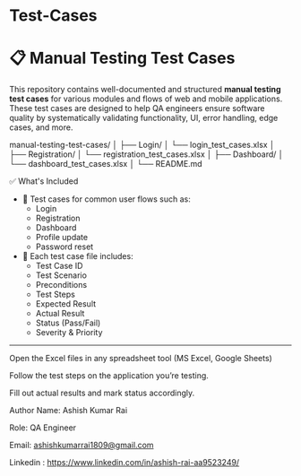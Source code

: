 # Test-Cases

# 📋 Manual Testing Test Cases

This repository contains well-documented and structured **manual testing test cases** for various modules and flows of web and mobile applications. These test cases are designed to help QA engineers ensure software quality by systematically validating functionality, UI, error handling, edge cases, and more.

manual-testing-test-cases/
│
├── Login/
│ └── login_test_cases.xlsx
│
├── Registration/
│ └── registration_test_cases.xlsx
│
├── Dashboard/
│ └── dashboard_test_cases.xlsx
│
└── README.md

✅ What's Included

- 📌 Test cases for common user flows such as:
  - Login
  - Registration
  - Dashboard
  - Profile update
  - Password reset
- 📄 Each test case file includes:
  - Test Case ID
  - Test Scenario
  - Preconditions
  - Test Steps
  - Expected Result
  - Actual Result
  - Status (Pass/Fail)
  - Severity & Priority

---
Open the Excel files in any spreadsheet tool (MS Excel, Google Sheets)

Follow the test steps on the application you’re testing.

Fill out actual results and mark status accordingly.

Author
Name: Ashish Kumar Rai 

Role: QA Engineer 

Email: ashishkumarrai1809@gmail.com

Linkedin :  https://www.linkedin.com/in/ashish-rai-aa9523249/

